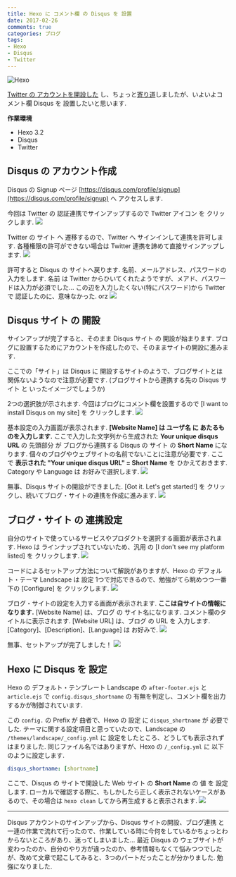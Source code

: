 ```yaml
---
title: Hexo に コメント欄 の Disqus を 設置
date: 2017-02-26
comments: true
categories: ブログ
tags:
- Hexo
- Disqus
- Twitter
---
```


![](/assets/hexo/hexo-3.2.png "Hexo")

[Twitter の アカウントを開設した](/2017/02/16/Twitterのアカウント作成/) し、ちょっと[寄り道](/2017/02/25/HexoにTwitterのアカウントを設定/)しましたが、いよいよコメント欄 Disqus を 設置したいと思います.

**作業環境**
- Hexo 3.2
- Disqus
- Twitter


## Disqus の アカウント作成
Disqus の Signup ページ [https://disqus.com/profile/signup](https://disqus.com/profile/signup) へ アクセスします.

今回は Twitter の 認証連携でサインアップするので Twitter アイコン を クリックします.
![](/assets/hexo/disqus/signup/02.png)

Twitter の サイト へ 遷移するので、Twitter へ サインインして連携を許可します. 各種権限の許可ができない場合は Twitter 連携を諦めて直接サインアップします.
![](/assets/hexo/disqus/signup/03.png)

許可すると Disqus の サイトへ戻ります. 名前、メールアドレス、パスワードの入力をします. 名前 は Twitter からひいてくれたようですが、メアド、パスワードは入力が必須でした... この辺を入力したくない(特にパスワード)から Twitter で 認証したのに、意味なかった. orz
![](/assets/hexo/disqus/signup/04.png)


## Disqus サイト の 開設
サインアップが完了すると、そのまま Disqus サイト の 開設が始まります.
ブログに設置するためにアカウントを作成したので、そのままサイトの開設に進みます.

ここでの「サイト」は Disqus に 開設するサイトのようで、ブログサイトとは関係ないようなので注意が必要です. (ブログサイトから連携する先の Disqus サイト と いったイメージでしょうか)

2つの選択肢が示されます. 今回はブログにコメント欄を設置するので [I want to install Disqus on my site] を クリックします.
![](/assets/hexo/disqus/signup/05.png)

基本設定の入力画面が表示されます.
**[Website Name] は ユーザ名 に あたるものを入力します.** ここで入力した文字列から生成された **Your unique disqus URL** の 先頭部分 が ブログから連携する Disqus の サイト の **Short Name** になります. 個々のブログやウェブサイトの名前でないことに注意が必要です.
ここで **表示された "Your unique disqus URL" = Short Name** を ひかえておきます.
Category や Language は お好みで選択します.
![](/assets/hexo/disqus/signup/06.png)

無事、Disqus サイトの開設ができました.
[Got it. Let's get started!] を クリックし、続いてブログ・サイトの連携を作成に進みます.
![](/assets/hexo/disqus/signup/07.png)


## ブログ・サイト の 連携設定
自分のサイトで使っているサービスやプロダクトを選択する画面が表示されます.
Hexo は ラインナップされていないため、汎用 の [I don't see my platform listed] を クリックします.
![](/assets/hexo/disqus/signup/08.png)

コードによるセットアップ方法について解説がありますが、Hexo の デフォルト・テーマ Landscape は 設定 1つで対応できるので、勉強がてら眺めつつ一番下の [Configure] を クリックします.
![](/assets/hexo/disqus/signup/09.png)

ブログ・サイトの設定を入力する画面が表示されます. **ここは自サイトの情報になります.**
[Website Name] は、ブログ の サイト名になります. コメント欄のタイトルに表示されます. [Website URL] は、ブログ の URL を 入力します. [Category]、[Description]、[Language] は お好みで.
![](/assets/hexo/disqus/signup/10.png)

無事、セットアップが完了しました！
![](/assets/hexo/disqus/signup/11.png)


## Hexo に Disqus を 設定
Hexo の デフォルト・テンプレート Landscape の `after-footer.ejs` と `article.ejs` で `config.disqus_shortname` の 有無を判定し、コメント欄を出力するかが制御されています.

この `config.` の Prefix が 曲者で、Hexo の 設定 に `disqus_shortname` が 必要でした.
テーマに関する設定項目と思っていたので、Landscape の `/themes/landscape/_config.yml` に 設定をしたところ、どうしても表示されずはまりました. 同じファイル名ではありますが、Hexo の `/_config.yml` に 以下のように設定します.
```yaml
disqus_shortname: [shortname]
```

ここで、Disqus の サイトで開設した Web サイト の **Short Name** の 値 を 設定します.
ローカルで確認する際に、もしかしたら正しく表示されないケースがあるので、その場合は `hexo clean` してから再生成すると表示されます.
![](/assets/hexo/disqus/signup/12.png)



- - - -
Disqus アカウントのサインアップから、Disqus サイトの開設、ブログ連携 と 一連の作業で流れて行ったので、作業している時に今何をしているかちょっとわからないところがあり、迷ってしまいました... 最近 Disqus の ウェブサイトが変わったのか、自分のやり方が違ったのか、参考情報もなくて悩みつつでしたが、改めて文章で起こしてみると、3つのパートだったことが分かりました. 勉強になりました.
